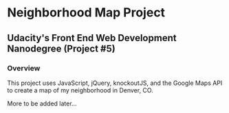 # Neighborhood Map Project
## Udacity's Front End Web Development Nanodegree (Project #5)

### Overview
This project uses JavaScript, jQuery, knockoutJS, and the Google Maps API to create a map of my neighborhood in Denver, CO.

More to be added later...